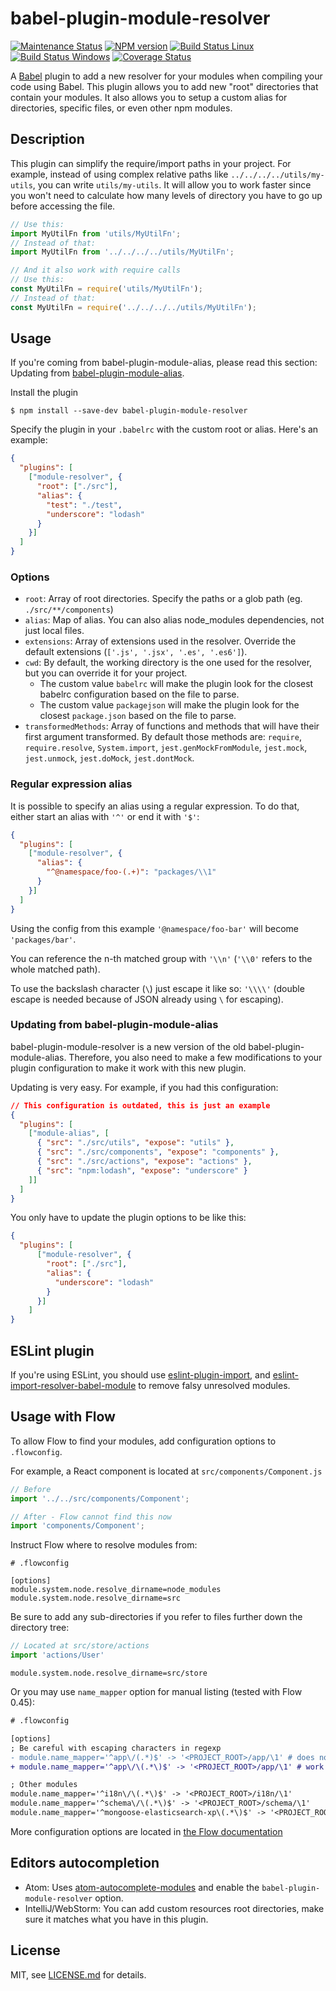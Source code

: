 # babel-plugin-module-resolver
[![Maintenance Status][status-image]][status-url] [![NPM version][npm-image]][npm-url] [![Build Status Linux][circleci-image]][circleci-url] [![Build Status Windows][appveyor-image]][appveyor-url] [![Coverage Status][coverage-image]][coverage-url]

A [Babel](http://babeljs.io) plugin to add a new resolver for your modules when compiling your code using Babel. This plugin allows you to add new "root" directories that contain your modules. It also allows you to setup a custom alias for directories, specific files, or even other npm modules.

## Description

This plugin can simplify the require/import paths in your project. For example, instead of using complex relative paths like `../../../../utils/my-utils`, you can write `utils/my-utils`. It will allow you to work faster since you won't need to calculate how many levels of directory you have to go up before accessing the file.

```js
// Use this:
import MyUtilFn from 'utils/MyUtilFn';
// Instead of that:
import MyUtilFn from '../../../../utils/MyUtilFn';

// And it also work with require calls
// Use this:
const MyUtilFn = require('utils/MyUtilFn');
// Instead of that:
const MyUtilFn = require('../../../../utils/MyUtilFn');
```

## Usage

If you're coming from babel-plugin-module-alias, please read this section: Updating from [babel-plugin-module-alias](#updating-from-babel-plugin-module-alias).

Install the plugin

```
$ npm install --save-dev babel-plugin-module-resolver
```

Specify the plugin in your `.babelrc` with the custom root or alias. Here's an example:
```json
{
  "plugins": [
    ["module-resolver", {
      "root": ["./src"],
      "alias": {
        "test": "./test",
        "underscore": "lodash"
      }
    }]
  ]
}
```

### Options

- `root`: Array of root directories. Specify the paths or a glob path (eg. `./src/**/components`)
- `alias`: Map of alias. You can also alias node_modules dependencies, not just local files.
- `extensions`: Array of extensions used in the resolver. Override the default extensions (`['.js', '.jsx', '.es', '.es6']`).
- `cwd`: By default, the working directory is the one used for the resolver, but you can override it for your project.
    - The custom value `babelrc` will make the plugin look for the closest babelrc configuration based on the file to parse.
    - The custom value `packagejson` will make the plugin look for the closest `package.json` based on the file to parse.
- `transformedMethods`: Array of functions and methods that will have their first argument transformed. By default those methods are: `require`, `require.resolve`, `System.import`, `jest.genMockFromModule`, `jest.mock`, `jest.unmock`, `jest.doMock`, `jest.dontMock`.

### Regular expression alias

It is possible to specify an alias using a regular expression. To do that, either start an alias with `'^'` or end it with `'$'`:

```json
{
  "plugins": [
    ["module-resolver", {
      "alias": {
        "^@namespace/foo-(.+)": "packages/\\1"
      }
    }]
  ]
}
```

Using the config from this example `'@namespace/foo-bar'` will become `'packages/bar'`.

You can reference the n-th matched group with `'\\n'` (`'\\0'` refers to the whole matched path).

To use the backslash character (`\`) just escape it like so: `'\\\\'` (double escape is needed because of JSON already using `\` for escaping).

### Updating from babel-plugin-module-alias

babel-plugin-module-resolver is a new version of the old babel-plugin-module-alias. Therefore, you also need to make a few modifications to your plugin configuration to make it work with this new plugin.

Updating is very easy. For example, if you had this configuration:
```json
// This configuration is outdated, this is just an example
{
  "plugins": [
    ["module-alias", [
      { "src": "./src/utils", "expose": "utils" },
      { "src": "./src/components", "expose": "components" },
      { "src": "./src/actions", "expose": "actions" },
      { "src": "npm:lodash", "expose": "underscore" }
    ]]
  ]
}
```
You only have to update the plugin options to be like this:
```json
{
  "plugins": [
      ["module-resolver", {
        "root": ["./src"],
        "alias": {
          "underscore": "lodash"
        }
      }]
    ]
}
```

## ESLint plugin

If you're using ESLint, you should use [eslint-plugin-import][eslint-plugin-import], and [eslint-import-resolver-babel-module][eslint-import-resolver-babel-module] to remove falsy unresolved modules.

## Usage with Flow

To allow Flow to find your modules, add configuration options
to `.flowconfig`.

For example, a React component is located at `src/components/Component.js`

```js
// Before
import '../../src/components/Component';

// After - Flow cannot find this now
import 'components/Component';
```

Instruct Flow where to resolve modules from:

```
# .flowconfig

[options]
module.system.node.resolve_dirname=node_modules
module.system.node.resolve_dirname=src
```

Be sure to add any sub-directories if you refer to files further down the
directory tree:

```js
// Located at src/store/actions
import 'actions/User'
```
```
module.system.node.resolve_dirname=src/store
```

Or you may use `name_mapper` option for manual listing (tested with Flow 0.45):

```diff
# .flowconfig

[options]
; Be careful with escaping characters in regexp
- module.name_mapper='^app\/(.*)$' -> '<PROJECT_ROOT>/app/\1' # does not work
+ module.name_mapper='^app\/\(.*\)$' -> '<PROJECT_ROOT>/app/\1' # work as expected

; Other modules
module.name_mapper='^i18n\/\(.*\)$' -> '<PROJECT_ROOT>/i18n/\1'
module.name_mapper='^schema\/\(.*\)$' -> '<PROJECT_ROOT>/schema/\1'
module.name_mapper='^mongoose-elasticsearch-xp\(.*\)$' -> '<PROJECT_ROOT>/lib/mongoose-elasticsearch-xp\1'
```

More configuration options are located in [the Flow documentation](https://flowtype.org/docs/advanced-configuration.html)

## Editors autocompletion

- Atom: Uses [atom-autocomplete-modules][atom-autocomplete-modules] and enable the `babel-plugin-module-resolver` option.
- IntelliJ/WebStorm: You can add custom resources root directories, make sure it matches what you have in this plugin.

## License

MIT, see [LICENSE.md](/LICENSE.md) for details.


[status-image]: https://img.shields.io/badge/status-maintained-brightgreen.svg
[status-url]: https://github.com/tleunen/babel-plugin-module-resolver

[npm-image]: https://img.shields.io/npm/v/babel-plugin-module-resolver.svg
[npm-url]: https://www.npmjs.com/package/babel-plugin-module-resolver

[circleci-image]: https://img.shields.io/circleci/project/tleunen/babel-plugin-module-resolver/master.svg?logo=data%3Aimage%2Fsvg%2Bxml%3Bbase64%2CPHN2ZyB4bWxucz0iaHR0cDovL3d3dy53My5vcmcvMjAwMC9zdmciIHhtbG5zOnhsaW5rPSJodHRwOi8vd3d3LnczLm9yZy8xOTk5L3hsaW5rIiB2aWV3Qm94PSItMTQyLjUgLTE0Mi41IDI4NSAyODUiPjxjaXJjbGUgcj0iMTQxLjciIGZpbGw9IiNERDQ4MTQiLz48ZyBpZD0iYSIgZmlsbD0iI0ZGRiI%2BPGNpcmNsZSBjeD0iLTk2LjQiIHI9IjE4LjkiLz48cGF0aCBkPSJNLTQ1LjYgNjguNGMtMTYuNi0xMS0yOS0yOC0zNC00Ny44IDYtNSA5LjgtMTIuMyA5LjgtMjAuNnMtMy44LTE1LjctOS44LTIwLjZjNS0xOS44IDE3LjQtMzYuNyAzNC00Ny44bDEzLjggMjMuMkMtNDYtMzUuMi01NS4zLTE4LjctNTUuMyAwYzAgMTguNyA5LjMgMzUuMiAyMy41IDQ1LjJ6Ii8%2BPC9nPjx1c2UgeGxpbms6aHJlZj0iI2EiIHRyYW5zZm9ybT0icm90YXRlKDEyMCkiLz48dXNlIHhsaW5rOmhyZWY9IiNhIiB0cmFuc2Zvcm09InJvdGF0ZSgyNDApIi8%2BPC9zdmc%2B
[circleci-url]: https://circleci.com/gh/tleunen/babel-plugin-module-resolver

[appveyor-image]: https://img.shields.io/appveyor/ci/tleunen/babel-plugin-module-resolver/master.svg?logo=data%3Aimage%2Fsvg%2Bxml%3Bbase64%2CPHN2ZyB4bWxucz0iaHR0cDovL3d3dy53My5vcmcvMjAwMC9zdmciIHZlcnNpb249IjEuMSIgd2lkdGg9IjEyOCIgaGVpZ2h0PSIxMjgiIHZpZXdCb3g9IjAgMCAxMjggMTI4Ij48ZyBmaWxsPSIjMUJBMUUyIiB0cmFuc2Zvcm09InNjYWxlKDgpIj48cGF0aCBkPSJNMCAyLjI2NWw2LjUzOS0uODg4LjAwMyA2LjI4OC02LjUzNi4wMzd6Ii8%2BPHBhdGggZD0iTTYuNTM2IDguMzlsLjAwNSA2LjI5My02LjUzNi0uODk2di01LjQ0eiIvPjxwYXRoIGQ9Ik03LjMyOCAxLjI2MWw4LjY3LTEuMjYxdjcuNTg1bC04LjY3LjA2OXoiLz48cGF0aCBkPSJNMTYgOC40NDlsLS4wMDIgNy41NTEtOC42Ny0xLjIyLS4wMTItNi4zNDV6Ii8%2BPC9nPjwvc3ZnPg==
[appveyor-url]: https://ci.appveyor.com/project/tleunen/babel-plugin-module-resolver

[coverage-image]: https://codecov.io/gh/tleunen/babel-plugin-module-resolver/branch/master/graph/badge.svg
[coverage-url]: https://codecov.io/gh/tleunen/babel-plugin-module-resolver

[eslint-import-resolver-babel-module]: https://github.com/tleunen/eslint-import-resolver-babel-module
[eslint-plugin-import]: https://github.com/benmosher/eslint-plugin-import
[atom-autocomplete-modules]: https://github.com/nkt/atom-autocomplete-modules
